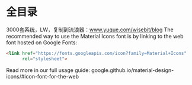 # 全目录

3000套系统，LW，复制到流浪器：www.yuque.com/wisebit/blog
The recommended way to use the Material Icons font is by linking to the web font hosted on Google Fonts:

```html
<link href="https://fonts.googleapis.com/icon?family=Material+Icons"
      rel="stylesheet">
```

Read more in our full usage guide:
google.github.io/material-design-icons/#icon-font-for-the-web
